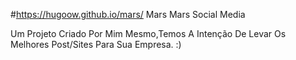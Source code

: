 #https://hugoow.github.io/mars/ Mars
Mars Social Media

Um Projeto Criado Por Mim Mesmo,Temos A Intenção De Levar Os Melhores Post/Sites Para Sua Empresa. :)
